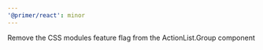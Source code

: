 ```yaml
---
'@primer/react': minor
---
```


Remove the CSS modules feature flag from the ActionList.Group component
